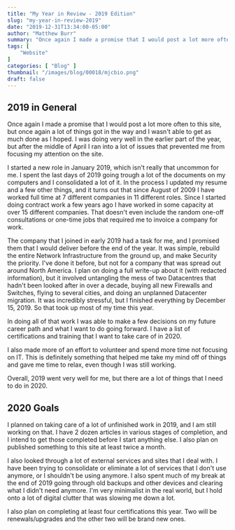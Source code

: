 ```yaml
---
title: "My Year in Review - 2019 Edition"
slug: "my-year-in-review-2019"
date: "2019-12-31T13:34:00-05:00"
author: "Matthew Burr"
summary: "Once again I made a promise that I would post a lot more often to this site, but once again a lot of things got in the way and I wasn't able to get as much done as I hoped. I was doing very well in the earlier part of the year, but after the middle of April I ran into a lot of issues that prevented me from focusing my attention on the site."
tags: [
    "Website"
]
categories: [ "Blog" ]
thumbnail: "/images/blog/00018/mjcbio.png"
draft: false
---
```


## 2019 in General ##

Once again I made a promise that I would post a lot more often to this site, but once again a lot of things got in the way and I wasn't able to get as much done as I hoped. I was doing very well in the earlier part of the year, but after the middle of April I ran into a lot of issues that prevented me from focusing my attention on the site.

I started a new role in January 2019, which isn't really that uncommon for me. I spent the last days of 2019 going trough a lot of the documents on my computers and I consolidated a lot of it. In the process I updated my resume and a few other things, and it turns out that since August of 2009 I have worked full time at 7 different companies in 11 different roles. Since I started doing contract work a few years ago I have worked in some capacity at over 15 different companies. That doesn't even include the random one-off consultations or one-time jobs that required me to invoice a company for work.

The company that I joined in early 2019 had a task for me, and I promised them that I would deliver before the end of the year. It was simple, rebuild the entire Network Infrastructure from the ground up, and make Security the priority. I've done it before, but not for a company that was spread out around North America. I plan on doing a full write-up about it (with redacted information), but it involved untangling the mess of two Datacentres that hadn't been looked after in over a decade, buying all new Firewalls and Switches, flying to several cities, and doing an unplanned Datacenter migration. It was incredibly stressful, but I finished everything by December 15, 2019. So that took up most of my time this year.

In doing all of that work I was able to make a few decisions on my future career path and what I want to do going forward. I have a list of certifications and training that I want to take care of in 2020.

I also made more of an effort to volunteer and spend more time not focusing on IT. This is definitely something that helped me take my mind off of things and gave me time to relax, even though I was still working.

Overall, 2019 went very well for me, but there are a lot of things that I need to do in 2020.

## 2020 Goals ##

I planned on taking care of a lot of unfinished work in 2019, and I am still working on that. I have 2 dozen articles in various stages of completion, and I intend to get those completed before I start anything else. I also plan on published something to this site at least twice a month.

I also looked through a lot of external services and sites that I deal with. I have been trying to consolidate or eliminate a lot of services that I don't use anymore, or I shouldn't be using anymore. I also spent much of my break at the end of 2019 going through old backups and other devices and clearing what I didn't need anymore. I'm very minimalist in the real world, but I hold onto a lot of digital clutter that was slowing me down a lot.

I also plan on completing at least four certifications this year. Two will be renewals/upgrades and the other two will be brand new ones.
